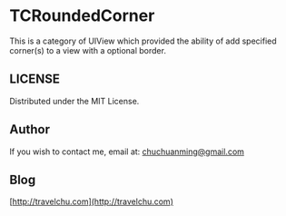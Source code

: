 # TCRoundedCorner
This is a category of UIView which provided the ability of add specified corner(s) to a view with a optional border.


LICENSE
---
Distributed under the MIT License.

Author
---
If you wish to contact me, email at: chuchuanming@gmail.com

Blog
---
[http://travelchu.com](http://travelchu.com)